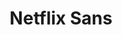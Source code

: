 ---
title: "Netflix Sans"
categories: ["Web"]

link:
    url: "https://www.itsnicethat.com/news/netflix-sans-typeface-dalton-maag-graphic-design-210318"
    dead: false

tweet: "Netflix developed their own font, Netflix Sans."
---